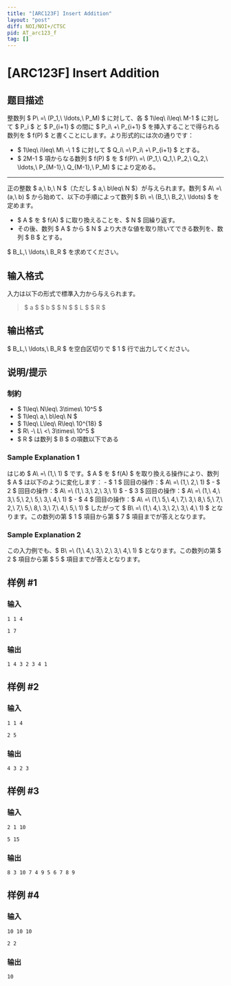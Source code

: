 ```yaml
---
title: "[ARC123F] Insert Addition"
layout: "post"
diff: NOI/NOI+/CTSC
pid: AT_arc123_f
tag: []
---
```


# [ARC123F] Insert Addition

## 题目描述

[problemUrl]: https://atcoder.jp/contests/arc123/tasks/arc123_f

整数列 $ P\ =\ (P_1,\ \ldots,\ P_M) $ に対して、各 $ 1\leq\ i\leq\ M-1 $ に対して $ P_i $ と $ P_{i+1} $ の間に $ P_i\ +\ P_{i+1} $ を挿入することで得られる数列を $ f(P) $ と書くことにします。より形式的には次の通りです：

- $ 1\leq\ i\leq\ M\ -\ 1 $ に対して $ Q_i\ =\ P_i\ +\ P_{i+1} $ とする。
- $ 2M-1 $ 項からなる数列 $ f(P) $ を $ f(P)\ =\ (P_1,\ Q_1,\ P_2,\ Q_2,\ \ldots,\ P_{M-1},\ Q_{M-1},\ P_M) $ により定める。

- - - - - -

正の整数 $ a,\ b,\ N $（ただし $ a,\ b\leq\ N $）が与えられます。数列 $ A\ =\ (a,\ b) $ から始めて、以下の手順によって数列 $ B\ =\ (B_1,\ B_2,\ \ldots) $ を定めます。

- $ A $ を $ f(A) $ に取り換えることを、$ N $ 回繰り返す。
- その後、数列 $ A $ から $ N $ より大きな値を取り除いてできる数列を、数列 $ B $ とする。

$ B_L,\ \ldots,\ B_R $ を求めてください。

## 输入格式

入力は以下の形式で標準入力から与えられます。

> $ a $ $ b $ $ N $ $ L $ $ R $

## 输出格式

$ B_L,\ \ldots,\ B_R $ を空白区切りで $ 1 $ 行で出力してください。

## 说明/提示

### 制約

- $ 1\leq\ N\leq\ 3\times\ 10^5 $
- $ 1\leq\ a,\ b\leq\ N $
- $ 1\leq\ L\leq\ R\leq\ 10^{18} $
- $ R\ -\ L\ <\ 3\times\ 10^5 $
- $ R $ は数列 $ B $ の項数以下である

### Sample Explanation 1

はじめ $ A\ =\ (1,\ 1) $ です。$ A $ を $ f(A) $ を取り換える操作により、数列 $ A $ は以下のように変化します： - $ 1 $ 回目の操作：$ A\ =\ (1,\ 2,\ 1) $ - $ 2 $ 回目の操作：$ A\ =\ (1,\ 3,\ 2,\ 3,\ 1) $ - $ 3 $ 回目の操作：$ A\ =\ (1,\ 4,\ 3,\ 5,\ 2,\ 5,\ 3,\ 4,\ 1) $ - $ 4 $ 回目の操作：$ A\ =\ (1,\ 5,\ 4,\ 7,\ 3,\ 8,\ 5,\ 7,\ 2,\ 7,\ 5,\ 8,\ 3,\ 7,\ 4,\ 5,\ 1) $ したがって $ B\ =\ (1,\ 4,\ 3,\ 2,\ 3,\ 4,\ 1) $ となります。この数列の第 $ 1 $ 項目から第 $ 7 $ 項目までが答えとなります。

### Sample Explanation 2

この入力例でも、$ B\ =\ (1,\ 4,\ 3,\ 2,\ 3,\ 4,\ 1) $ となります。この数列の第 $ 2 $ 項目から第 $ 5 $ 項目までが答えとなります。

## 样例 #1

### 输入

```
1 1 4
1 7
```

### 输出

```
1 4 3 2 3 4 1
```

## 样例 #2

### 输入

```
1 1 4
2 5
```

### 输出

```
4 3 2 3
```

## 样例 #3

### 输入

```
2 1 10
5 15
```

### 输出

```
8 3 10 7 4 9 5 6 7 8 9
```

## 样例 #4

### 输入

```
10 10 10
2 2
```

### 输出

```
10
```

